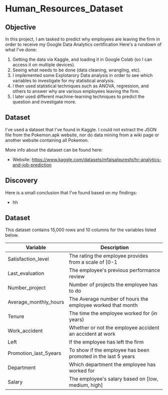 # Human_Resources_Dataset


## Objective

In this project, I am tasked to predict why employees are leaving the firm in order to receive my Google Data Analytics certification Here's a rundown of what I've done:
1. Getting the data via Kaggle, and loading it in Google Colab (so I can access it on multiple devices).
2. Seeing what needs to be done (data cleaning, wrangling, etc).
3. I implemented some Explotarory Data analysis in order to see which variables to investigate for my statistical analysis. 
4. I then used statistical techniques such as ANOVA, regression, and others to answer why are various employees leaving the firm.
5. I later used different machine-learning techniques to predict the question and investigate more.

## Dataset

I've used a dataset that I've found in Kaggle. I could not extract the JSON file from the Pokemon.apk website, nor do data mining from a wiki page or another website containing all Pokemon. 

More info about the dataset can be found here:
- Website: https://www.kaggle.com/datasets/mfaisalqureshi/hr-analytics-and-job-prediction

## Discovery

Here is a small conclusion that I've found based on my findings:
- hh

## Dataset

This dataset contains 15,000 rows and 10 columns for the variables listed below. 

Variable  |Description |
-----|-----|
Satisfaction_level|The rating the employee provides from a scale of [0-1|
Last_evaluation| The employee's previous performance review |
Number_project|Number of projects the employee has to do|
Average_monthly_hours	|The Average number of hours the employee worked that month|
Tenure|The time the employee worked for (in years)
Work_accident|Whether or not the employee accident an accident at work
Left|If the employee has left the firm
Promotion_last_5years	|To show if the employee has been promoted in the last 5 years
Department|Which department the employee has worked for 
Salary|The employee's salary based on [low, medium, high]
